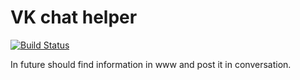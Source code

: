 # VK chat helper

[![Build Status](https://snap-ci.com/slavikg/vk_chat_helper/branch/master/build_image)](https://snap-ci.com/slavikg/vk_chat_helper/branch/master)

In future should find information in www and post it in conversation.
